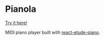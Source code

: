 # Pianola

[Try it here!](https://piano.andrewhan.dev)

MIDI piano player built with [react-etude-piano](https://github.com/andrewthehan/react-etude-piano).
